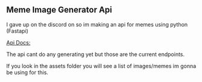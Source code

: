 ## Meme Image Generator Api

I gave up on the discord on so im making an api for memes using python (Fastapi)


[Api Docs:](https://memegenapi.herokuapp.com/docs/)

The api cant do any generating yet but those are the current endpoints.

If you look in the assets folder you will see a list of images/memes im gonna be using for this.
